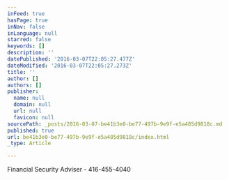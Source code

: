 ```yaml
---
inFeed: true
hasPage: true
inNav: false
inLanguage: null
starred: false
keywords: []
description: ''
datePublished: '2016-03-07T22:05:27.477Z'
dateModified: '2016-03-07T22:05:27.273Z'
title: ''
author: []
authors: []
publisher:
  name: null
  domain: null
  url: null
  favicon: null
sourcePath: _posts/2016-03-07-be41b3e0-be77-497b-9e9f-e5a485d9818c.md
published: true
url: be41b3e0-be77-497b-9e9f-e5a485d9818c/index.html
_type: Article

---
```

Financial Security Adviser - 416-455-4040